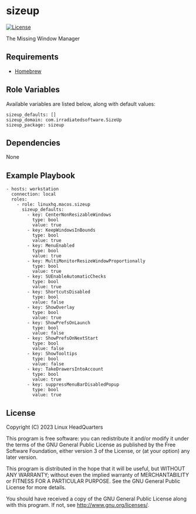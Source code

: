 # sizeup

[![License](https://img.shields.io/badge/license-GPLv3-lightgreen)](https://www.gnu.org/licenses/gpl-3.0.en.html#license-text)

The Missing Window Manager

## Requirements

* [Homebrew](https://brew.sh)

## Role Variables

Available variables are listed below, along with default values:

    sizeup_defaults: []
    sizeup_domain: com.irradiatedsoftware.SizeUp
    sizeup_package: sizeup

## Dependencies

None

## Example Playbook

    - hosts: workstation
      connection: local
      roles:
        - role: linuxhq.macos.sizeup
          sizeup_defaults:
            - key: CenterNonResizableWindows
              type: bool
              value: true
            - key: KeepWindowsInBounds
              type: bool
              value: true
            - key: MenuEnabled
              type: bool
              value: true
            - key: MultiMonitorResizeWindowProportionally
              type: bool
              value: true
            - key: SUEnableAutomaticChecks
              type: bool
              value: true
            - key: ShortcutsDisabled
              type: bool
              value: false
            - key: ShowOverlay
              type: bool
              value: true
            - key: ShowPrefsOnLaunch
              type: bool
              value: false
            - key: ShowPrefsOnNextStart
              type: bool
              value: false
            - key: ShowTooltips
              type: bool
              value: false
            - key: TakeDrawersIntoAccount
              type: bool
              value: true
            - key: suppressMenuBarDisabledPopup
              type: bool
              value: true

## License

Copyright (C) 2023 Linux HeadQuarters

This program is free software: you can redistribute it and/or modify
it under the terms of the GNU General Public License as published by
the Free Software Foundation, either version 3 of the License, or
(at your option) any later version.

This program is distributed in the hope that it will be useful,
but WITHOUT ANY WARRANTY; without even the implied warranty of
MERCHANTABILITY or FITNESS FOR A PARTICULAR PURPOSE. See the
GNU General Public License for more details.

You should have received a copy of the GNU General Public License
along with this program. If not, see <http://www.gnu.org/licenses/>.
